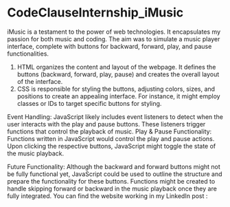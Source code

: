 # CodeClauseInternship_iMusic
iMusic is a testament to the power of web technologies. It encapsulates my passion for both music and coding. The aim was to simulate a music player interface, complete with buttons for backward, forward, play, and pause functionalities.
1. HTML organizes the content and layout of the webpage. It defines the buttons (backward, forward, play, pause) and creates the overall layout of the interface.
2. CSS is responsible for styling the buttons, adjusting colors, sizes, and positions to create an appealing interface. For instance, it might employ classes or IDs to target specific buttons for styling.

Event Handling: JavaScript likely includes event listeners to detect when the user interacts with the play and pause buttons. These listeners trigger functions that control the playback of music.
Play & Pause Functionality: Functions written in JavaScript would control the play and pause actions. Upon clicking the respective buttons, JavaScript might toggle the state of the music playback.

Future Functionality: Although the backward and forward buttons might not be fully functional yet, JavaScript could be used to outline the structure and prepare the functionality for these buttons. Functions might be created to handle skipping forward or backward in the music playback once they are fully integrated.
You can find the website working in my LinkedIn post : 

